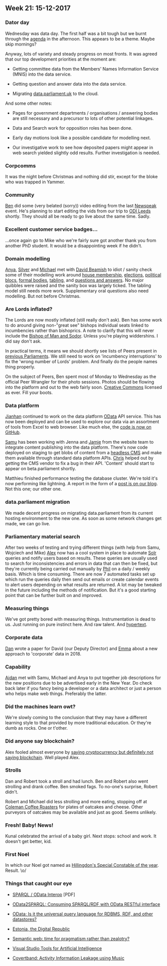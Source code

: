 ## Week 21: 15-12-2017


### Dator day

Wednesday was data day. The first half was a bit tough but we burnt through the [agenda](https://twitter.com/dasbarrett/status/940990081741082625) in the afternoon. This appears to be a theme. Maybe skip mornings?

Anyway, lots of variety and steady progress on most fronts. It was agreed that our top development priorities at the moment are:

* Getting committee data from the Members' Names Information Service (MNIS) into the data service.

* Getting question and answer data into the data service.

* Migrating [data.parliament.uk](http://www.data.parliament.uk/) to the cloud.

And some other notes:

* Pages for government departments / organisations / answering bodies are still necessary and a precursor to lots of other potential linkages.

* Data and Search work for opposition roles has been done.

* Early day motions look like a possible candidate for modelling next.

* Our investigative work to see how deposited papers might appear in web search yielded slightly odd results. Further investigation is needed.

### Corpcomms

It was the night before Christmas and nothing did stir, except for the bloke who was trapped in Yammer.

### Community

[Ben](https://twitter.com/benwoodhams) did some (very belated (sorry)) video editing from the last [Newspeak](https://www.nwspk.com/) event. He's planning to start editing the vids from our trip to [ODI Leeds](http://leeds.theodi.org/) shortly. They should all be ready to go live about the same time. Sadly.

### Excellent customer service badges...

...once again go to Mike who we're fairly sure got another thank you from another PhD student. It would be a disappointing week if he didn't.

### Domain modelling

[Anya](https://twitter.com/bitten_), [Silver](https://twitter.com/silveroliver) and [Michael](https://twitter.com/fantasticlife) met with [David Beamish](https://en.wikipedia.org/wiki/David_Beamish) to idiot / sanity check some of their modelling work around [house membership](https://ukparliament.github.io/ontologies/house-membership/house-membership-ontology.html), [elections](https://ukparliament.github.io/ontologies/election/election-ontology.html), [political blocs](https://ukparliament.github.io/ontologies/political-bloc/political-bloc-ontology.html), [formal bodies](https://ukparliament.github.io/ontologies/formal-body-affiliation/formal-body-affiliation-ontology.html), [tabling](https://ukparliament.github.io/ontologies/tabling/tabling-ontology.html), and [questions and answers](https://ukparliament.github.io/ontologies/question-and-answer/question-and-answer-ontology.html). No major quibbles were raised and the sanity box was largely ticked. The tabling model still needs more work. Supplementary oral questions also need modelling. But not before Christmas.

### Are Lords inflated?

The Lords are now mostly inflated (still really don't ask). Ben has some work to do around giving non-"great see" bishops individual seats linked to incumbencies rather than bishoprics. A note to clarify that this will never include the [Bishop of Man and Sodor](https://en.wikipedia.org/wiki/Bishop_of_Sodor_and_Man). Unless you're playing widdershins. I did say don't ask.

In practical terms, it means we should shortly see lists of Peers present in [previous Parliaments](https://beta.parliament.uk/parliaments). We still need to work on 'incumbency interruptions' to fix the 'wrong number of Lords' problem. And finally do the people names thing properly.

On the subject of Peers, Ben spent most of Monday to Wednesday as the official Peer Wrangler for their photo sessions. Photos should be flowing into the platform and out to the web fairly soon. [Creative Commons](https://creativecommons.org/) licensed as ever. Fill your boots.

### Data platform

[Jianhan](https://twitter.com/jianhanzhu) continued to work on the data platform [OData](http://www.odata.org/) API service. This has now been deployed and can be used to explore our data via an assortment of tools from Excel to web browser. Like much else, the [code is now on GitHub](https://github.com/ukparliament/OData).

[Samu](https://twitter.com/langsamu) has been working with Jenna and [Jamie](https://twitter.com/oddtype) from the website team to integrate content publishing into the data platform. There's now code deployed on staging to get blobs of content from a [headless CMS](https://en.wikipedia.org/wiki/Headless_CMS) and make them available through standard data platform APIs. [Chris](https://twitter.com/chrisalcockdev) helped out by getting the CMS vendor to fix a bug in their API. 'Content' should start to appear on beta.parliament shortly.

Matthieu finished performance testing the database cluster. We're told it's now performing like lightning. A report in the form of a [post is on our blog](https://pds.blog.parliament.uk/2017/12/15/performance-testing-a-graph-database/). Not this one; our other one.

### data.parliament migration

We made decent progress on migrating data.parliament from its current hosting environment to the new one. As soon as some network changes get made, we can go live.

### Parliamentary material search

After two weeks of testing and trying different things (with help from Samu, Wojciech and Mike) [Alex](https://twitter.com/alexedwardh) now has a cool system in place to automate [Solr](http://lucene.apache.org/solr/) queries and notify users based on results. These queries are usually used to search for inconsistencies and errors in data that can then be fixed, but they're currently being carried out manually by [Phil](https://twitter.com/philbgorman) on a daily / weekly basis. Which is time consuming. There are now 7 automated tasks set up which run the queries daily then send out emails or create calendar events to alert users depending on what results are returned. A lot may be tweaked in the future including the methods of notification. But it's a good starting point that can be further built on and improved.

### Measuring things

We've got pretty bored with measuring things. Instrumentation is dead to us. Just running on pure instinct here. And raw talent. And [hypertext](https://en.wikipedia.org/wiki/Hypertext).

### Corporate data

[Dan](https://twitter.com/dasbarrett) wrote a paper for David (our Deputy Director) and [Emma](https://twitter.com/_allenemma) about a new approach to 'corporate' data in 2018.

### Capability

[Aidan](https://twitter.com/aidan_morgan) met with Samu, Michael and Anya to put together job descriptions for the new positions due to be advertised early in the New Year. Do check back later if you fancy being a developer or a data architect or just a person who helps make web things. Preferably the latter.

### Did the machines learn owt?

We're slowly coming to the conclusion that they may have a different learning style to that provided by more traditional education. Or they're dumb as rocks. One or t'other.

### Did anyone say blockchain?

Alex fooled almost everyone by [saying cryptocurrency but definitely not saying blockchain](https://www.technologyreview.com/s/609771/a-cryptocurrency-without-a-blockchain-has-been-built-to-outperform-bitcoin/). Well played Alex.

### Strolls

Dan and Robert took a stroll and had lunch. Ben and Robert also went strolling and drank coffee. Ben smoked fags. To no-one's surprise, Robert didn't.

Robert and Michael did less strolling and more eating, stopping off at [Coleman Coffee Roasters](http://wearewaterloo.co.uk/business/coleman-coffee-roasters) for plates of oatcakes and cheese. Other purveyors of oatcakes may be available and just as good. Seems unlikely.

### Fresh! Baby! News!

Kunal celebrated the arrival of a baby girl. Next stops: school and work. It doesn't get better, kid.

### First Noel

In which our Noel got named as [Hillingdon's Special Constable of the year](https://twitter.com/mpshillingdon/status/941655113835401216). Result. \o/

### Things that caught our eye

* [SPARQL / OData Interop](https://www.w3.org/2013/04/odw/odw13_submission_4.pdf) [PDF]

* [OData2SPARQL: Consuming SPARQL/RDF with OData RESTful interface](http://inova8.com/bg_inova8.com/odata2sparql-consuming-sparqlrdf-with-odata-restful-interface/)

* [OData: Is it the universal query language for RDBMS, RDF, and other datastores?](http://inova8.com/bg_inova8.com/odata-is-it-the-universal-query-language-for-rdbms-rdf-and-other-datastores/)

* [Estonia, the Digital Republic](https://www.newyorker.com/magazine/2017/12/18/estonia-the-digital-republic)

* [Semantic web: time for pragmatism rather than zealotry?](http://inova8.com/bg_inova8.com/semantic-web-time-for-pragmatism-rather-than-zealotry/)

* [Visual Studio Tools for Artificial Intelligence](https://www.visualstudio.com/downloads/ai-tools-vs/)

* [Covertband: Activity Information Leakage using Music](http://musicattacks.cs.washington.edu/)